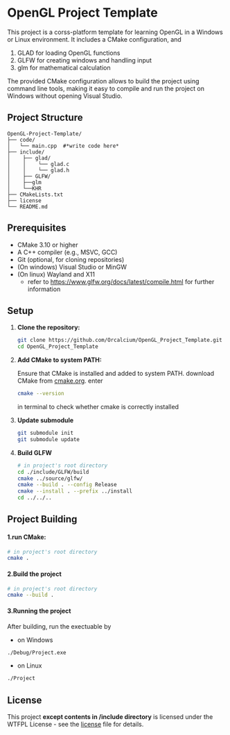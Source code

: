 # OpenGL Project Template

This project is a corss-platform template for learning OpenGL in a Windows or Linux environment. It includes a CMake configuration, and
1. GLAD for loading OpenGL functions
2. GLFW for creating windows and handling input
3. glm for mathematical calculation

The provided CMake configuration allows to build the project using command line tools, making it easy to compile and run the project on Windows without opening Visual Studio.

## Project Structure
```
OpenGL-Project-Template/  
├── code/  
│   └── main.cpp  #*write code here*  
├── include/  
│    ├── glad/  
│    │    └── glad.c  
│    │    └── glad.h  
│    ├── GLFW/
│    ├──glm
│    └──KHR  
├── CMakeLists.txt  
├── license  
└── README.md
```

## Prerequisites

- CMake 3.10 or higher
- A C++ compiler (e.g., MSVC, GCC)
- Git (optional, for cloning repositories)
- (On windows) Visual Studio or MinGW
- (On linux) Wayland and X11
    - refer to https://www.glfw.org/docs/latest/compile.html for further information

## Setup

1. **Clone the repository:**

   ```sh
   git clone https://github.com/Orcalcium/OpenGL_Project_Template.git
   cd OpenGL_Project_Template
   ``` 
2. **Add CMake to system PATH:**

    Ensure that CMake is installed and added to system PATH. download CMake from [cmake.org](https://cmake.org/download/).
    enter
    ```sh
    cmake --version
    ```
    in terminal to check whether cmake is correctly installed
3. **Update submodule**

    ```sh
    git submodule init
    git submodule update
    ```
4. **Build GLFW**
    ```sh
    # in project's root directory
    cd ./include/GLFW/build
    cmake ../source/glfw/
    cmake --build . --config Release
    cmake --install . --prefix ../install
    cd ../../..
    ```
    
## Project Building
#### 1.run CMake:
```sh
# in project's root directory
cmake .
```
#### 2.Build the project
```sh
# in project's root directory
cmake --build .
```
#### 3.Running the project
After building, run the exectuable by
- on Windows
```sh
./Debug/Project.exe
```
- on Linux
```sh
./Project
```
## License

This project **except contents in /include directory** is licensed under the WTFPL License - see the [license](./license) file for details.